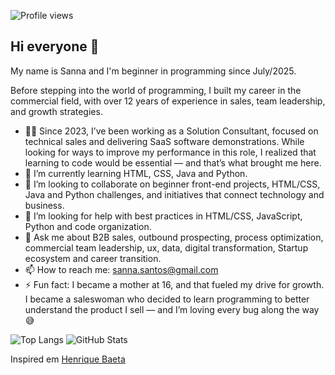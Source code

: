 ![Profile views](https://komarev.com/ghpvc/?username=sannafarias)

## Hi everyone 👋

My name is Sanna and I'm beginner in programming since July/2025. 

Before stepping into the world of programming, I built my career in the commercial field, with over 12 years of experience in sales, team leadership, and growth strategies.

- 👩‍💻 Since 2023, I’ve been working as a Solution Consultant, focused on technical sales and delivering SaaS software demonstrations. While looking for ways to improve my performance in this role, I realized that learning to code would be essential — and that’s what brought me here.
- 🌱 I’m currently learning HTML, CSS, Java and Python.
- 🔭 I’m looking to collaborate on beginner front-end projects, HTML/CSS, Java and Python challenges, and initiatives that connect technology and business.
- 🤔 I’m looking for help with best practices in HTML/CSS, JavaScript, Python and code organization.
- 💬 Ask me about B2B sales, outbound prospecting, process optimization, commercial team leadership, ux, data, digital transformation, Startup ecosystem and career transition.
- 📫 How to reach me: sanna.santos@gmail.com
- ⚡ Fun fact: I became a mother at 16, and that fueled my drive for growth. I became a saleswoman who decided to learn programming to better understand the product I sell — and I’m loving every bug along the way 😅

![Top Langs](https://github-readme-stats.vercel.app/api/top-langs/?username=sannafarias&layout=compact&theme=dark) ![GitHub Stats](https://github-readme-stats.vercel.app/api?username=sannafarias&show_icons=true&theme=dark)

Inspired em [Henrique Baeta](https://github.com/HenriqueBaetaLeite)
